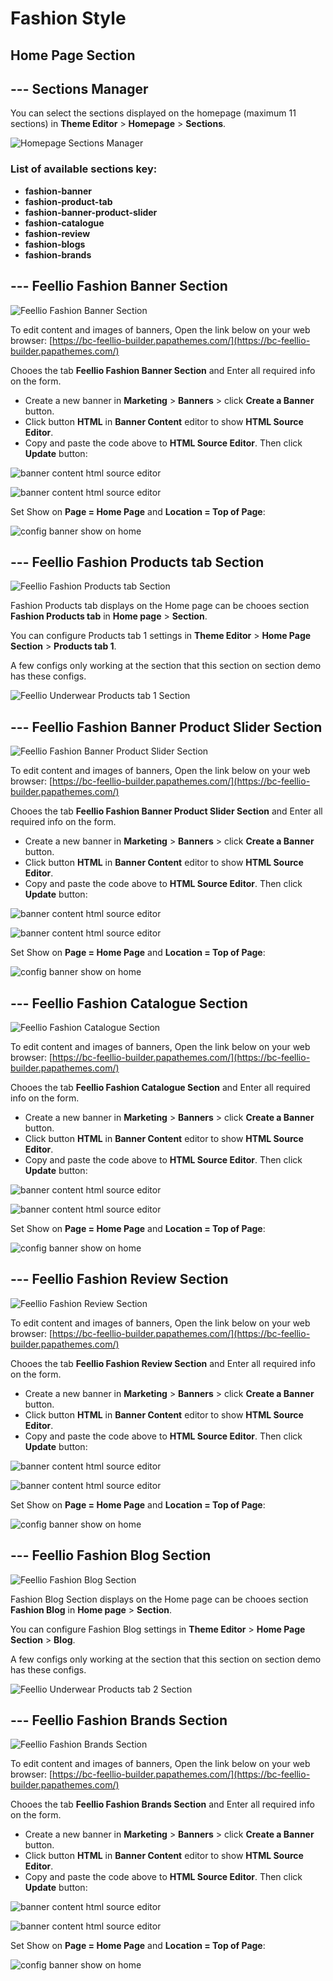 # Fashion Style 



## Home Page Section



## --- Sections Manager

You can select the sections displayed on the homepage (maximum 11 sections) in **Theme Editor** > **Homepage** > **Sections**.

![Homepage Sections Manager](img/homepage-sections-manager.png)

### List of available sections key: ###

* **fashion-banner**
* **fashion-product-tab**
* **fashion-banner-product-slider**
* **fashion-catalogue**
* **fashion-review**
* **fashion-blogs**
* **fashion-brands**



## --- Feellio Fashion Banner Section
![Feellio Fashion Banner Section](img/sections/feellio-fashion-banner-section.png)

To edit content and images of banners, Open the link below on your web browser: [https://bc-feellio-builder.papathemes.com/](https://bc-feellio-builder.papathemes.com/)

Chooes the tab __Feellio Fashion Banner Section__ and Enter all required info on the form.

- Create a new banner in __Marketing__ > __Banners__ > click __Create a Banner__ button.
- Click button __HTML__ in __Banner Content__ editor to show __HTML Source Editor__.
- Copy and paste the code above to __HTML Source Editor__. Then click __Update__ button:

![banner content html source editor](img/banner-content-html-source-banner-code.jpg)

![banner content html source editor](img/banner-content-html-source-editor.jpg)

Set Show on __Page = Home Page__ and __Location = Top of Page__:

![config banner show on home](img/config-banner-show-on-home.jpg)



## --- Feellio Fashion Products tab Section

![Feellio Fashion Products tab Section](img/sections/feellio-fashion-products-tab-section.png)

Fashion Products tab displays on the Home page can be chooes section **Fashion Products tab** in **Home page** > **Section**.

You can configure Products tab 1 settings in **Theme Editor** > **Home Page Section** > **Products tab 1**.

A few configs only working at the section that this section on section demo has these configs.

![Feellio Underwear Products tab 1 Section](img/sections/custom-product-tab-1.png)



## --- Feellio Fashion Banner Product Slider Section

![Feellio Fashion Banner Product Slider Section](img/sections/feellio-fashion-banner-product-slider-section.png)

To edit content and images of banners, Open the link below on your web browser: [https://bc-feellio-builder.papathemes.com/](https://bc-feellio-builder.papathemes.com/)

Chooes the tab __Feellio Fashion Banner Product Slider Section__ and Enter all required info on the form.

- Create a new banner in __Marketing__ > __Banners__ > click __Create a Banner__ button.
- Click button __HTML__ in __Banner Content__ editor to show __HTML Source Editor__.
- Copy and paste the code above to __HTML Source Editor__. Then click __Update__ button:

![banner content html source editor](img/banner-content-html-source-banner-code.jpg)

![banner content html source editor](img/banner-content-html-source-editor.jpg)

Set Show on __Page = Home Page__ and __Location = Top of Page__:

![config banner show on home](img/config-banner-show-on-home.jpg)



## --- Feellio Fashion Catalogue Section

![Feellio Fashion Catalogue Section](img/sections/feellio-fashion-catalogue-section.png)

To edit content and images of banners, Open the link below on your web browser: [https://bc-feellio-builder.papathemes.com/](https://bc-feellio-builder.papathemes.com/)

Chooes the tab __Feellio Fashion Catalogue Section__ and Enter all required info on the form.

- Create a new banner in __Marketing__ > __Banners__ > click __Create a Banner__ button.
- Click button __HTML__ in __Banner Content__ editor to show __HTML Source Editor__.
- Copy and paste the code above to __HTML Source Editor__. Then click __Update__ button:

![banner content html source editor](img/banner-content-html-source-banner-code.jpg)

![banner content html source editor](img/banner-content-html-source-editor.jpg)

Set Show on __Page = Home Page__ and __Location = Top of Page__:

![config banner show on home](img/config-banner-show-on-home.jpg)



## --- Feellio Fashion Review Section

![Feellio Fashion Review Section](img/sections/feellio-fashion-review-section.png)

To edit content and images of banners, Open the link below on your web browser: [https://bc-feellio-builder.papathemes.com/](https://bc-feellio-builder.papathemes.com/)

Chooes the tab __Feellio Fashion Review Section__ and Enter all required info on the form.

- Create a new banner in __Marketing__ > __Banners__ > click __Create a Banner__ button.
- Click button __HTML__ in __Banner Content__ editor to show __HTML Source Editor__.
- Copy and paste the code above to __HTML Source Editor__. Then click __Update__ button:

![banner content html source editor](img/banner-content-html-source-banner-code.jpg)

![banner content html source editor](img/banner-content-html-source-editor.jpg)

Set Show on __Page = Home Page__ and __Location = Top of Page__:

![config banner show on home](img/config-banner-show-on-home.jpg)



## --- Feellio Fashion Blog Section

![Feellio Fashion Blog Section](img/sections/feellio-fashion-blog-section.png)

Fashion Blog Section displays on the Home page can be chooes section **Fashion Blog** in **Home page** > **Section**.

You can configure Fashion Blog settings in **Theme Editor** > **Home Page Section** > **Blog**.

A few configs only working at the section that this section on section demo has these configs.

![Feellio Underwear Products tab 2 Section](img/sections/feellio-underwear-blog.png)



## --- Feellio Fashion Brands Section

![Feellio Fashion Brands Section](img/sections/feellio-fashion-brands-section.png)

To edit content and images of banners, Open the link below on your web browser: [https://bc-feellio-builder.papathemes.com/](https://bc-feellio-builder.papathemes.com/)

Chooes the tab __Feellio Fashion Brands Section__ and Enter all required info on the form.

- Create a new banner in __Marketing__ > __Banners__ > click __Create a Banner__ button.
- Click button __HTML__ in __Banner Content__ editor to show __HTML Source Editor__.
- Copy and paste the code above to __HTML Source Editor__. Then click __Update__ button:

![banner content html source editor](img/banner-content-html-source-banner-code.jpg)

![banner content html source editor](img/banner-content-html-source-editor.jpg)

Set Show on __Page = Home Page__ and __Location = Top of Page__:

![config banner show on home](img/config-banner-show-on-home.jpg)
